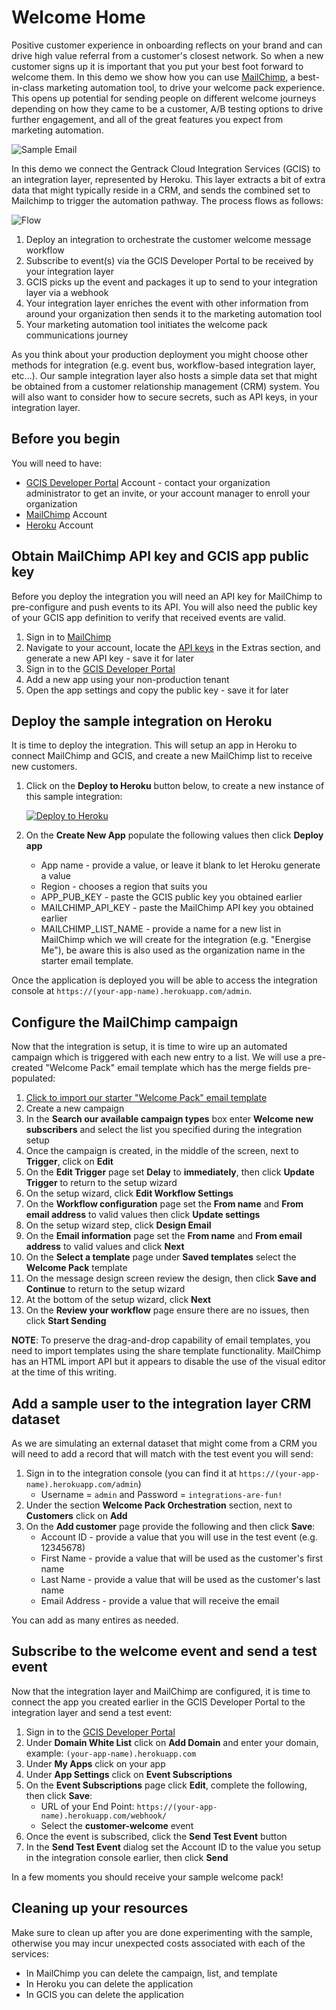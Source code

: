 # Welcome Home

Positive customer experience in onboarding reflects on your brand and can drive high value referral from a customer's closest network. So when a new customer signs up it is important that you put your best foot forward to welcome them. In this demo we show how you can use [MailChimp](https://mailchimp.com/), a best-in-class marketing automation tool, to drive your welcome pack experience. This opens up potential for sending people on different welcome journeys depending on how they came to be a customer, A/B testing options to drive further engagement, and all of the great features you expect from marketing automation.

![Sample Email](sample-email.png)

In this demo we connect the Gentrack Cloud Integration Services (GCIS) to an integration layer, represented by Heroku. This layer extracts a bit of extra data that might typically reside in a CRM, and sends the combined set to Mailchimp to trigger the automation pathway. The process flows as follows:

![Flow](flow.png)

1. Deploy an integration to orchestrate the customer welcome message workflow
2. Subscribe to event(s) via the GCIS Developer Portal to be received by your integration layer
3. GCIS picks up the event and packages it up to send to your integration layer via a webhook
4. Your integration layer enriches the event with other information from around your organization then sends it to the marketing automation tool
5. Your marketing automation tool initiates the welcome pack communications journey

As you think about your production deployment you might choose other methods for integration (e.g. event bus, workflow-based integration layer, etc...). Our sample integration layer also hosts a simple data set that might be obtained from a customer relationship management (CRM) system. You will also want to consider how to secure secrets, such as API keys, in your integration layer.

## Before you begin

You will need to have:

* [GCIS Developer Portal](https://portal.integration.gentrack.cloud/) Account - contact your organization administrator to get an invite, or your account manager to enroll your organization
* [MailChimp](https://mailchimp.com/) Account
* [Heroku](https://www.heroku.com/) Account

## Obtain MailChimp API key and GCIS app public key

Before you deploy the integration you will need an API key for MailChimp to pre-configure and push events to its API. You will also need the public key of your GCIS app definition to verify that received events are valid.

1. Sign in to [MailChimp](https://admin.mailchimp.com/)
2. Navigate to your account, locate the [API keys](https://admin.mailchimp.com/account/api/) in the Extras section, and generate a new API key - save it for later
3. Sign in to the [GCIS Developer Portal](https://portal.integration.gentrack.cloud/)
4. Add a new app using your non-production tenant
5. Open the app settings and copy the public key - save it for later

## Deploy the sample integration on Heroku

It is time to deploy the integration. This will setup an app in Heroku to connect MailChimp and GCIS, and create a new MailChimp list to receive new customers.

1. Click on the **Deploy to Heroku** button below, to create a new instance of this sample integration:

    [![Deploy to Heroku](https://www.herokucdn.com/deploy/button.png)](https://heroku.com/deploy?template=https://github.com/Gentrack/gcis-demo-welcome-home)
2. On the __Create New App__ populate the following values then click **Deploy app**
    * App name - provide a value, or leave it blank to let Heroku generate a value
    * Region - chooses a region that suits you
    * APP_PUB_KEY - paste the GCIS public key you obtained earlier
    * MAILCHIMP_API_KEY - paste the MailChimp API key you obtained earlier
    * MAILCHIMP_LIST_NAME - provide a name for a new list in MailChimp which we will create for the integration (e.g. "Energise Me"), be aware this is also used as the organization name in the starter email template.

Once the application is deployed you will be able to access the integration console at `https://(your-app-name).herokuapp.com/admin`.

## Configure the MailChimp campaign

Now that the integration is setup, it is time to wire up an automated campaign which is triggered with each new entry to a list. We will use a pre-created "Welcome Pack" email template which has the merge fields pre-populated:

1. [Click to import our starter "Welcome Pack" email template](https://admin.mailchimp.com/templates/share?id=90164641_cdfd77dd092f71ce6ef6_us17)
2. Create a new campaign
3. In the **Search our available campaign types** box enter **Welcome new subscribers** and select the list you specified during the integration setup
4. Once the campaign is created, in the middle of the screen, next to **Trigger**, click on **Edit**
5. On the **Edit Trigger** page set **Delay** to **immediately**, then click **Update Trigger** to return to the setup wizard
6. On the setup wizard, click **Edit Workflow Settings**
7. On the **Workflow configuration** page set the **From name** and **From email address** to valid values then click **Update settings**
8. On the setup wizard step, click **Design Email**
9. On the **Email information** page set the **From name** and **From email address** to valid values and click **Next**
10. On the **Select a template** page under **Saved templates** select the **Welcome Pack** template
11. On the message design screen review the design, then click **Save and Continue** to return to the setup wizard
12. At the bottom of the setup wizard, click **Next**
13. On the **Review your workflow** page ensure there are no issues, then click **Start Sending**

**NOTE**: To preserve the drag-and-drop capability of email templates, you need to import templates using the share template functionality. MailChimp has an HTML import API but it appears to disable the use of the visual editor at the time of this writing.

## Add a sample user to the integration layer CRM dataset

As we are simulating an external dataset that might come from a CRM you will need to add a record that will match with the test event you will send:

1. Sign in to the integration console (you can find it at `https://(your-app-name).herokuapp.com/admin`) 
    *  Username = `admin` and Password = `integrations-are-fun!`
2. Under the section **Welcome Pack Orchestration** section, next to **Customers** click on **Add**
3. On the **Add customer** page provide the following and then click **Save**:
    * Account ID - provide a value that you will use in the test event (e.g. 12345678)
    * First Name - provide a value that will be used as the customer's first name
    * Last Name - provide a value that will be used as the customer's last name
    * Email Address - provide a value that will receive the email

You can add as many entires as needed.

## Subscribe to the welcome event and send a test event

Now that the integration layer and MailChimp are configured, it is time to connect the app you created earlier in the GCIS Developer Portal to the integration layer and send a test event:

1. Sign in to the [GCIS Developer Portal](https://portal.integration.gentrack.cloud/)
2. Under **Domain White List** click on **Add Domain** and enter your domain, example:  `(your-app-name).herokuapp.com`
3. Under **My Apps** click on your app
4. Under **App Settings** click on **Event Subscriptions**
5. On the **Event Subscriptions** page click **Edit**, complete the following, then click **Save**:
    * URL of your End Point: `https://(your-app-name).herokuapp.com/webhook/`
    * Select the **customer-welcome** event
6. Once the event is subscribed, click the **Send Test Event** button
7. In the **Send Test Event** dialog set the Account ID to the value you setup in the integration console earlier, then click **Send**

In a few moments you should receive your sample welcome pack!

## Cleaning up your resources

Make sure to clean up after you are done experimenting with the sample, otherwise you may incur unexpected costs associated with each of the services:

* In MailChimp you can delete the campaign, list, and template
* In Heroku you can delete the application
* In GCIS you can delete the application
